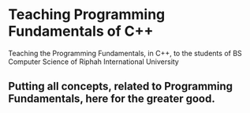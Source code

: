 # Teaching Programming Fundamentals of C++
Teaching the Programming Fundamentals, in C++, to the students of BS Computer Science of Riphah International University

## Putting all concepts, related to Programming Fundamentals, here for the greater good.
